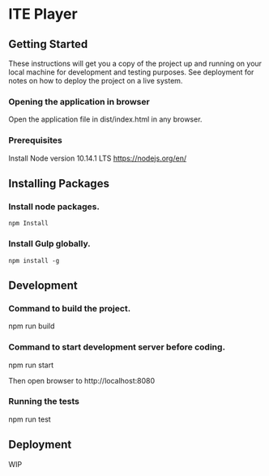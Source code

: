# ITE Player

## Getting Started

These instructions will get you a copy of the project up and running on your local machine for development and testing purposes. See deployment for notes on how to deploy the project on a live system.

### Opening the application in browser

Open the application file in dist/index.html in any browser.

### Prerequisites

Install Node version 10.14.1 LTS
https://nodejs.org/en/

## Installing Packages

### Install node packages.

```
npm Install
```

### Install Gulp globally.

```
npm install -g
```
## Development

### Command to build the project.

npm run build

### Command to start development server before coding.

npm run start

Then open browser to http://localhost:8080

### Running the tests

npm run test

## Deployment

WIP